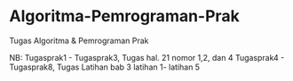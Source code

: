 # Algoritma-Pemrograman-Prak
Tugas Algoritma &amp; Pemrograman Prak

NB: 
Tugasprak1 - Tugasprak3, Tugas hal. 21 nomor 1,2, dan 4
Tugasprak4 - Tugasprak8, Tugas Latihan bab 3 latihan 1- latihan 5
